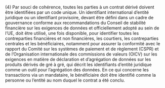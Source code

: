 (4) Par souci de cohérence, toutes les parties à un contrat dérivé doivent être identifiées par un code unique. Un identifiant international d’entité juridique ou un identifiant provisoire, devant être défini dans un cadre de gouvernance conforme aux recommandations du Conseil de stabilité financière sur les exigences de données et officiellement adopté au sein de l’UE, doit être utilisé, une fois disponible, pour identifier toutes les contreparties financières et non financières, les courtiers, les contreparties centrales et les bénéficiaires, notamment pour assurer la conformité avec le rapport du Comité sur les systèmes de paiement et de règlement (CSPR) et de l’Organisation internationale des commissions de valeurs (OICV) sur les exigences en matière de déclaration et d’agrégation de données sur les produits dérivés de gré à gré, qui décrit les identifiants d’entité juridique comme un outil pour l’agrégation des données. En ce qui concerne les transactions via un mandataire, le bénéficiaire doit être identifié comme la personne ou l’entité au nom duquel le contrat a été conclu.